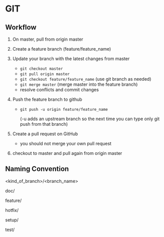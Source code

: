 # GIT

## Workflow

1. On master, pull from origin master
2. Create a feature branch (feature/feature_name)
3. Update your branch with the latest changes from master

   - `git checkout master`
   - `git pull origin master`
   - `git checkout feature/feature_name` (use git branch as needed)
   - `git merge master` (merge master into the feature branch)
   - resolve conflicts and commit changes

4. Push the feature branch to github

   - `git push -u origin feature/feature_name`

      (-u adds an upstream branch so the next time you can type only git push from that branch)

5. Create a pull request on GitHub

   - you should not merge your own pull request

6. checkout to master and pull again from origin master

## Naming Convention

<kind_of_branch>/<branch_name>

doc/

feature/

hotfix/

setup/

test/

